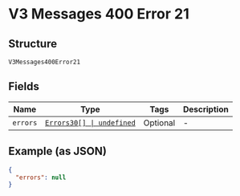 
# V3 Messages 400 Error 21

## Structure

`V3Messages400Error21`

## Fields

| Name | Type | Tags | Description |
|  --- | --- | --- | --- |
| `errors` | [`Errors30[] \| undefined`](../../doc/models/errors-30.md) | Optional | - |

## Example (as JSON)

```json
{
  "errors": null
}
```

